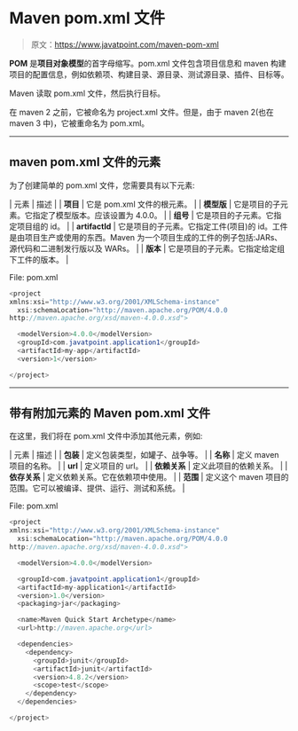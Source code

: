 # Maven pom.xml 文件

> 原文：<https://www.javatpoint.com/maven-pom-xml>

**POM** 是**项目对象模型**的首字母缩写。pom.xml 文件包含项目信息和 maven 构建项目的配置信息，例如依赖项、构建目录、源目录、测试源目录、插件、目标等。

Maven 读取 pom.xml 文件，然后执行目标。

在 maven 2 之前，它被命名为 project.xml 文件。但是，由于 maven 2(也在 maven 3 中)，它被重命名为 pom.xml。

* * *

## maven pom.xml 文件的元素

为了创建简单的 pom.xml 文件，您需要具有以下元素:

| 元素 | 描述 |
| **项目** | 它是 pom.xml 文件的根元素。 |
| **模型版** | 它是项目的子元素。它指定了模型版本。应该设置为 4.0.0。 |
| **组号** | 它是项目的子元素。它指定项目组的 id。 |
| **artifactId** | 它是项目的子元素。它指定工件(项目)的 id。工件是由项目生产或使用的东西。Maven 为一个项目生成的工件的例子包括:JARs、源代码和二进制发行版以及 WARs。 |
| **版本** | 它是项目的子元素。它指定给定组下工件的版本。 |

File: pom.xml

```java
<project  
xmlns:xsi="http://www.w3.org/2001/XMLSchema-instance"
  xsi:schemaLocation="http://maven.apache.org/POM/4.0.0 
http://maven.apache.org/xsd/maven-4.0.0.xsd">

  <modelVersion>4.0.0</modelVersion>
  <groupId>com.javatpoint.application1</groupId>
  <artifactId>my-app</artifactId>
  <version>1</version>

</project>

```

* * *

## 带有附加元素的 Maven pom.xml 文件

在这里，我们将在 pom.xml 文件中添加其他元素，例如:

| 元素 | 描述 |
| **包装** | 定义包装类型，如罐子、战争等。 |
| **名称** | 定义 maven 项目的名称。 |
| **url** | 定义项目的 url。 |
| **依赖关系** | 定义此项目的依赖关系。 |
| **依存关系** | 定义依赖关系。它在依赖项中使用。 |
| **范围** | 定义这个 maven 项目的范围。它可以被编译、提供、运行、测试和系统。 |

File: pom.xml

```java
<project  
xmlns:xsi="http://www.w3.org/2001/XMLSchema-instance"
  xsi:schemaLocation="http://maven.apache.org/POM/4.0.0 
http://maven.apache.org/xsd/maven-4.0.0.xsd">

  <modelVersion>4.0.0</modelVersion>

  <groupId>com.javatpoint.application1</groupId>
  <artifactId>my-application1</artifactId>
  <version>1.0</version>
  <packaging>jar</packaging>

  <name>Maven Quick Start Archetype</name>
  <url>http://maven.apache.org</url>

  <dependencies>
    <dependency>
      <groupId>junit</groupId>
      <artifactId>junit</artifactId>
      <version>4.8.2</version>
      <scope>test</scope>
    </dependency>
  </dependencies>

</project>

```